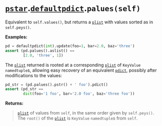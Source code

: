 # [`pstar`](/docs/pstar.md).[`defaultpdict`](/docs/pstar_defaultpdict.md).`palues(self)`

Equivalent to `self.values()`, but returns a [`plist`](/docs/pstar_plist.md) with values sorted as in `self.peys()`.

**Examples:**
```python
pd = defaultpdict(int).update(foo=1, bar=2.0, baz='three')
assert (pd.palues().aslist() ==
        [2.0, 'three', 1])
```

The [`plist`](/docs/pstar_plist.md) returned is rooted at a corresponding [`plist`](/docs/pstar_plist.md) of `KeyValue` `namedtuple`s,
allowing easy recovery of an equivalent [`pdict`](/docs/pstar_pdict.md), possibly after modifications to the
values:
```python
pd_str = (pd.palues().pstr() + ' foo').pdict()
assert (pd_str ==
        dict(foo='1 foo', bar='2.0 foo', baz='three foo'))
```

**Returns:**

>    [`plist`](/docs/pstar_plist.md) of values from `self`, in the same order given by `self.peys()`.
>    The `root()` of the [`plist`](/docs/pstar_plist.md) is `KeyValue` `namedtuple`s from `self`.




